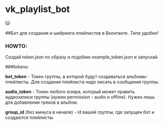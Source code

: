 # vk_playlist_bot
:cat:

##Бот для создания и шейринга плейлистов в Вконтакте.
<i>Типа удобно!</i>

### HOWTO:
Создай token.json по образу и подобию example_token.json и запускай.

###tokens:

<b>bot_token</b> - Токен группы, в которой будут создаваться альбомы-плейлисты. Для создания плейлиста надо писать в сообщения группы.

<b>audio_token</b> - Токен любого юзера, который может править аудиозаписи группы (нужен permission - audio и offline). Нужен лишь для добавления треков в альбом.

<b>group_id</b> (без минуса в начале) - id вашей группы, где запущен бот и создаются плейлисты.
